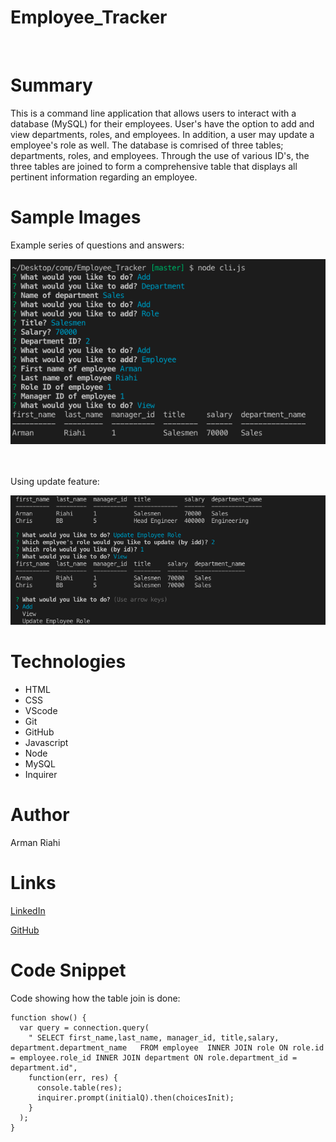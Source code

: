 # Employee_Tracker

<br>

# Summary

This is a command line application that allows users to interact with a database (MySQL) for their employees. User's have the option to add and view departments, roles, and employees. In addition, a user may update a employee's role as well. The database is comrised of three tables; departments, roles, and employees. Through the use of various ID's, the three tables are joined to form a comprehensive table that displays all pertinent information regarding an employee.
<br>

# Sample Images

Example series of questions and answers:
<br>

![Image](images/sc1.png)
<br>
<br>
<br>

Using update feature:
<br>

![Image](images/sc2.png)
<br>

# Technologies

- HTML
- CSS
- VScode
- Git
- GitHub
- Javascript
- Node
- MySQL
- Inquirer

# Author

Arman Riahi

# Links

[LinkedIn](https://www.linkedin.com/in/arman-riahi/)
<br>

[GitHub](https://github.com/namrataffy)
<br>

# Code Snippet

Code showing how the table join is done:

```
function show() {
  var query = connection.query(
    " SELECT first_name,last_name, manager_id, title,salary, department.department_name   FROM employee  INNER JOIN role ON role.id = employee.role_id INNER JOIN department ON role.department_id = department.id",
    function(err, res) {
      console.table(res);
      inquirer.prompt(initialQ).then(choicesInit);
    }
  );
}

```
